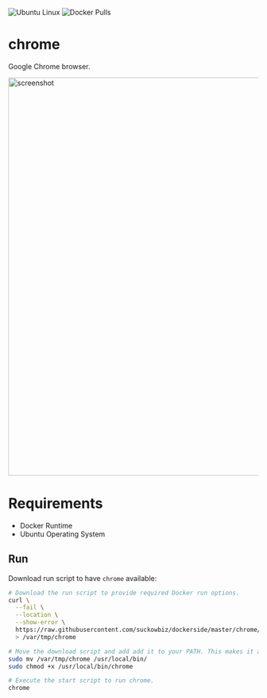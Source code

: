 ![Ubuntu Linux](https://img.shields.io/badge/tested-ubuntu-green.svg) ![Docker Pulls](https://img.shields.io/docker/pulls/suckowbiz/chrome.svg)

# chrome

Google Chrome browser.

<img src="https://www.google.com/chrome/static/images/benefits/module-4/connected_global_desktop-2x.png" alt="screenshot" width="800" />

# Requirements

- Docker Runtime
- Ubuntu Operating System

## Run

Download run script to have `chrome` available:

```bash
# Download the run script to provide required Docker run options.
curl \
  --fail \
  --location \
  --show-error \
  https://raw.githubusercontent.com/suckowbiz/dockerside/master/chrome/chrome \
  > /var/tmp/chrome

# Move the download script and add add it to your PATH. This makes it available from command line.
sudo mv /var/tmp/chrome /usr/local/bin/
sudo chmod +x /usr/local/bin/chrome

# Execute the start script to run chrome.
chrome
```